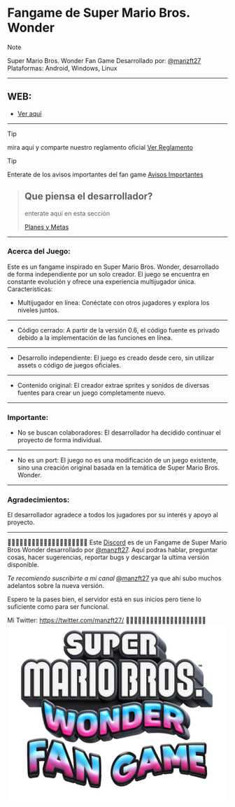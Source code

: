 # Fangame de Super Mario Bros. Wonder
> [!NOTE]
> Super Mario Bros. Wonder Fan Game
> Desarrollado por: [@manzft27](https://youtube.com/@manzft27)
> Plataformas: Android, Windows, Linux
___
## WEB:
* [Ver aquí](https://smbwf.github.io/)
___
> [!TIP]
> mira aquí y comparte
> nuestro reglamento oficial
> [Ver Reglamento](https://smbwf.github.io/reglas/)

> [!TIP]
> Enterate de los avisos
> importantes del fan game
> [Avisos Importantes](https://smbwf.github.io/aviso)

> ## Que piensa el desarrollador?
> enterate aquí en esta sección
> 
> [Planes y Metas](https://smbwf.github.io/about)
___

### Acerca del Juego:

Este es un fangame inspirado en Super Mario Bros. Wonder, desarrollado de forma independiente por un solo creador. El juego se encuentra en constante evolución y ofrece una experiencia multijugador única.
Características:

 * Multijugador en línea: Conéctate con otros jugadores y explora los niveles juntos.
___
 * Código cerrado: A partir de la versión 0.6, el código fuente es privado debido a la implementación de las funciones en línea.
___

 * Desarrollo independiente: El juego es creado desde cero, sin utilizar assets o código de juegos oficiales.
___

 * Contenido original: El creador extrae sprites y sonidos de diversas fuentes para crear un juego completamente nuevo.
___

### Importante:

 * No se buscan colaboradores: El desarrollador ha decidido continuar el proyecto de forma individual.
___
 * No es un port: El juego no es una modificación de un juego existente, sino una creación original basada en la temática de Super Mario Bros. Wonder.
___

### Agradecimientos:
El desarrollador agradece a todos los jugadores por su interés y apoyo al proyecto.
___


🔴🔴🔴🔴🔴🔴🔴🔴🔴🔴🔴🔴🔴🔴🔴🔴🔴🔴🔴🔴
Este [Discord](https://discord.com/invite/QgQseGj8hc) es de un Fangame de Super Mario Bros Wonder desarrollado por [@manzft27](https://discord.com/invite/QgQseGj8hc). Aquí podras hablar, preguntar cosas, hacer sugerencias, reportar bugs y descargar la ultima versión disponible.

*Te recomiendo suscribirte a mi canal* [@manzft27](https://youtube.com/@manzft27) ya que ahí subo muchos adelantos sobre la nueva versión.

Espero te la pases bien, el servidor está en sus inicios pero tiene lo suficiente como para ser funcional.

Mi Twitter: https://twitter.com/manzft27/
🔴🔴🔴🔴🔴🔴🔴🔴🔴🔴🔴🔴🔴🔴🔴🔴🔴🔴🔴🔴
![SMBWONDER Fan Game](logo.png)

